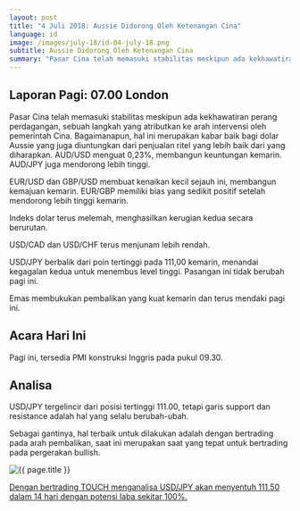 ```yaml
---
layout: post
title: "4 Juli 2018: Aussie Didorong Oleh Ketenangan Cina"
language: id
image: /images/july-18/id-04-july-18.png
subtitle: Aussie Didorong Oleh Ketenangan Cina
summary: "Pasar Cina telah memasuki stabilitas meskipun ada kekhawatiran perang perdagangan, sebuah langkah yang atributkan ke arah intervensi oleh pemerintah Cina. Bagaimanapun, hal ini merupakan kabar baik bagi dolar Aussie yang juga diuntungkan dari penjualan ritel yang lebih baik dari yang diharapkan"
---
```

## Laporan Pagi: 07.00 London

Pasar Cina telah memasuki stabilitas meskipun ada kekhawatiran perang perdagangan, sebuah langkah yang atributkan ke arah intervensi oleh pemerintah Cina. Bagaimanapun, hal ini merupakan kabar baik bagi dolar Aussie yang juga diuntungkan dari penjualan ritel yang lebih baik dari yang diharapkan. AUD/USD menguat 0,23%, membangun keuntungan kemarin. AUD/JPY juga mendorong lebih tinggi.

EUR/USD dan GBP/USD membuat kenaikan kecil sejauh ini, membangun kemajuan kemarin. EUR/GBP memiliki bias yang sedikit positif setelah mendorong lebih tinggi kemarin.

Indeks dolar terus melemah, menghasilkan kerugian kedua secara berurutan.

USD/CAD dan USD/CHF terus menjunam lebih rendah.

USD/JPY berbalik dari poin tertinggi pada 111,00 kemarin, menandai kegagalan kedua untuk menembus level tinggi. Pasangan ini tidak berubah pagi ini.

Emas membukukan pembalikan yang kuat kemarin dan terus mendaki pagi ini.

## Acara Hari Ini

Pagi ini, tersedia PMI konstruksi Inggris pada pukul 09.30.

## Analisa

USD/JPY tergelincir dari posisi tertinggi 111.00, tetapi garis support dan resistance adalah hal yang selalu berubah-ubah.

Sebagai gantinya, hal terbaik untuk dilakukan adalah dengan bertrading pada arah pembalikan, saat ini merupakan saat yang tepat untuk bertrading pada pergerakan bullish.

<img src="{{ site.url }}/images/july-18/id-04-july-18.png" alt="{{ page.title }}" title="{{ page.title }}">

<a href="%LINK%%currency=USD&market=forex&underlying=frxUSDJPY&formname=touchnotouch&duration_amount=14&duration_units=d&amount=10&amount_type=stake&expiry_type=duration&barrier=111.50" target="_blank">Dengan bertrading TOUCH menganalisa USD/JPY akan menyentuh 111.50 dalam 14 hari dengan potensi laba sekitar 100%.</a>
